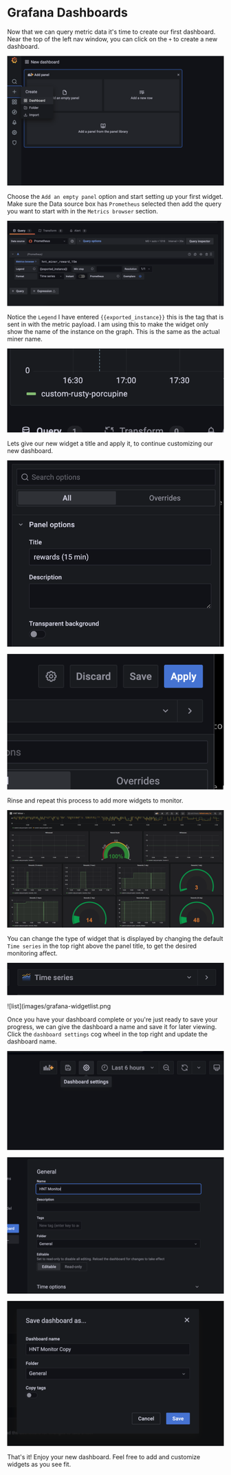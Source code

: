 # Grafana Dashboards

Now that we can query metric data it's time to create our first dashboard. Near the top of the left nav window, you can click on the `+` to create a new dashboard.

![create](images/grafana-dashboard.png)

Choose the `Add an empty panel` option and start setting up your first widget. Make sure the Data source box has `Prometheus` selected then add the query you want to start with in the `Metrics browser` section.

![addpanel](images/grafana-addpanel.png)

Notice the `Legend` I have entered `{{exported_instance}}` this is the tag that is sent in with the metric payload. I am using this to make the widget only show the name of the instance on the graph. This is the same as the actual miner name.

![legend](images/grafana-legend.png)

Lets give our new widget a title and apply it, to continue customizing our new dashboard.

![title](images/grafana-widgettitle.png)

![widgetsave](images/grafana-widgetsave.png)

Rinse and repeat this process to add more widgets to monitor. 

![grafana](images/grafana-widget.png)

You can change the type of widget that is displayed by changing the default `Time series` in the top right above the panel title, to get the desired monitoring affect.

![types](images/grafana-widgettypes.png)

![list](images/grafana-widgetlist.png

Once you have your dashboard complete or you're just ready to save your progress, we can give the dashboard a name and save it for later viewing. Click the `dashboard settings` cog wheel in the top right and update the dashboard name.

![setting](images/grafana-dashboardsetting.png)

![name](images/grafana-dashboardname.png)

![dashsave](images/grafana-dashboardsave.png)

That's it! Enjoy your new dashboard. Feel free to add and customize widgets as you see fit.


